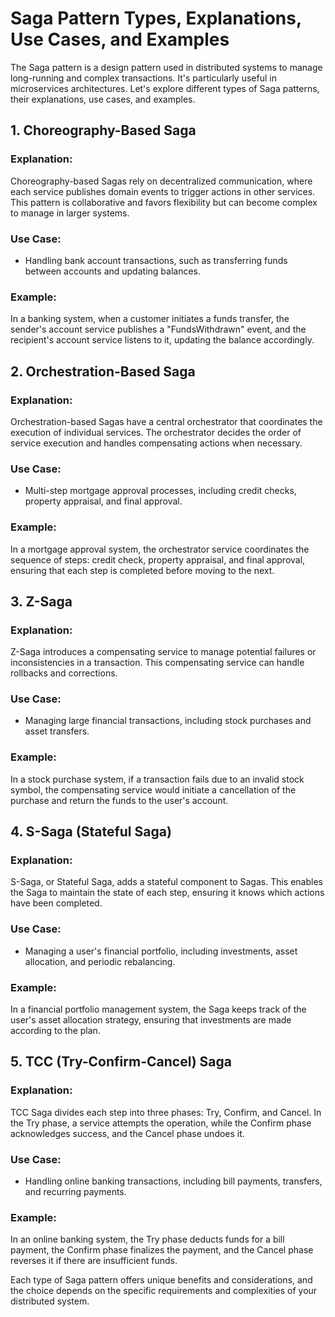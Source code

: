 # Saga Pattern Types, Explanations, Use Cases, and Examples

The Saga pattern is a design pattern used in distributed systems to manage long-running and complex transactions. It's particularly useful in microservices architectures. Let's explore different types of Saga patterns, their explanations, use cases, and examples.

## 1. Choreography-Based Saga

### Explanation:
Choreography-based Sagas rely on decentralized communication, where each service publishes domain events to trigger actions in other services. This pattern is collaborative and favors flexibility but can become complex to manage in larger systems.

### Use Case:
- Handling bank account transactions, such as transferring funds between accounts and updating balances.

### Example:
In a banking system, when a customer initiates a funds transfer, the sender's account service publishes a "FundsWithdrawn" event, and the recipient's account service listens to it, updating the balance accordingly.

## 2. Orchestration-Based Saga

### Explanation:
Orchestration-based Sagas have a central orchestrator that coordinates the execution of individual services. The orchestrator decides the order of service execution and handles compensating actions when necessary.

### Use Case:
- Multi-step mortgage approval processes, including credit checks, property appraisal, and final approval.

### Example:
In a mortgage approval system, the orchestrator service coordinates the sequence of steps: credit check, property appraisal, and final approval, ensuring that each step is completed before moving to the next.

## 3. Z-Saga

### Explanation:
Z-Saga introduces a compensating service to manage potential failures or inconsistencies in a transaction. This compensating service can handle rollbacks and corrections.

### Use Case:
- Managing large financial transactions, including stock purchases and asset transfers.

### Example:
In a stock purchase system, if a transaction fails due to an invalid stock symbol, the compensating service would initiate a cancellation of the purchase and return the funds to the user's account.

## 4. S-Saga (Stateful Saga)

### Explanation:
S-Saga, or Stateful Saga, adds a stateful component to Sagas. This enables the Saga to maintain the state of each step, ensuring it knows which actions have been completed.

### Use Case:
- Managing a user's financial portfolio, including investments, asset allocation, and periodic rebalancing.

### Example:
In a financial portfolio management system, the Saga keeps track of the user's asset allocation strategy, ensuring that investments are made according to the plan.

## 5. TCC (Try-Confirm-Cancel) Saga

### Explanation:
TCC Saga divides each step into three phases: Try, Confirm, and Cancel. In the Try phase, a service attempts the operation, while the Confirm phase acknowledges success, and the Cancel phase undoes it.

### Use Case:
- Handling online banking transactions, including bill payments, transfers, and recurring payments.

### Example:
In an online banking system, the Try phase deducts funds for a bill payment, the Confirm phase finalizes the payment, and the Cancel phase reverses it if there are insufficient funds.

Each type of Saga pattern offers unique benefits and considerations, and the choice depends on the specific requirements and complexities of your distributed system.

